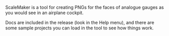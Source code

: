 ScaleMaker is a tool for creating PNGs for the faces of analogue gauges as you would see in an airplane cockpit. 

Docs are included in the release (look in the Help menu), and there are some sample projects you can load in the tool to see how things work.

